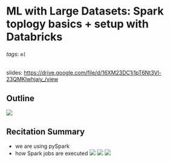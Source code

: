# ML with Large Datasets: Spark toplogy basics + setup with Databricks

###### tags: `ml`

slides: https://drive.google.com/file/d/16XM23DC1i1pT6Nt3Vl-23QMKIwhjaiy_/view

## Outline

![](https://i.imgur.com/qtErLRh.png)

## Recitation Summary

- we are using pySpark
- how Spark jobs are executed
    ![](https://i.imgur.com/WIii5jk.png)
    ![](https://i.imgur.com/wKTLWlC.png)
    ![](https://i.imgur.com/zZmDDul.png)
